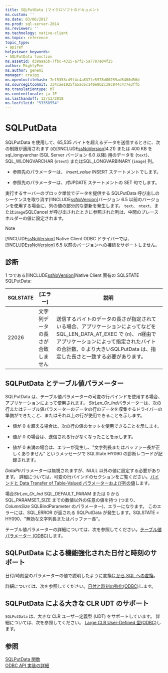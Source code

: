```yaml
---
title: SQLPutData |マイクロソフトのドキュメント
ms.custom: ''
ms.date: 03/06/2017
ms.prod: sql-server-2014
ms.reviewer: ''
ms.technology: native-client
ms.topic: reference
topic_type:
- apiref
helpviewer_keywords:
- SQLPutData function
ms.assetid: d39aaa5b-7fbc-4315-a7f2-5a7787e04f25
author: MightyPen
ms.author: genemi
manager: craigg
ms.openlocfilehash: 7e15353cd9f4c4a837fe5978d00259ad5460d50d
ms.sourcegitcommit: 334cae1925fa5ac6c140e0b2c38c844c477e3ffb
ms.translationtype: MT
ms.contentlocale: ja-JP
ms.lasthandoff: 12/13/2018
ms.locfileid: "53358554"
---
```

# <a name="sqlputdata"></a>SQLPutData
  SQLPutData を使用して、65,535 バイトを超えるデータを送信するときに、次の制限が適用されます (の[!INCLUDE[ssNoVersion](../../includes/ssnoversion-md.md)]4.21) または 400 KB を sql_longvarchar (SQL Server バージョン 6.0 以降) 用のデータを (`text`)、SQL_WLONGVARCHAR (`ntext`) またはSQL_LONGVARBINARY (`image`) 列。  
  
-   参照先のパラメーターは、 *insert_value* INSERT ステートメントでします。  
  
-   参照先のパラメーターは、*式*UPDATE ステートメントの SET 句でします。  
  
 実行するサーバーのブロック単位でデータを提供する SQLPutData 呼び出しのシーケンスを取り消す[!INCLUDE[ssNoVersion](../../includes/ssnoversion-md.md)]バージョン 6.5 以前のバージョンを使用する場合に、列の値の部分的な更新を発生します。 `text`、 `ntext`、または`image`SQLCancel が呼び出されたときに参照された列は、中間のプレース ホルダーの値に設定されます。  
  
> [!NOTE]  
>  [!INCLUDE[ssNoVersion](../../includes/ssnoversion-md.md)] Native Client ODBC ドライバーでは、[!INCLUDE[ssNoVersion](../../includes/ssnoversion-md.md)] 6.5 以前のバージョンへの接続をサポートしません。  
  
## <a name="diagnostics"></a>診断  
 1 つである[!INCLUDE[ssNoVersion](../../includes/ssnoversion-md.md)]Native Client 固有の SQLSTATE SQLPutData:  
  
|SQLSTATE|[エラー]|説明|  
|--------------|-----------|-----------------|  
|22026|文字列データの長さが合致しません|送信するバイトのデータの長さが指定されている場合、アプリケーションによってなどを SQL_LEN_DATA_AT_EXEC で (*n*)、 *n*経由でアプリケーションによって指定されたバイトの合計数、0 より大きいSQLPutData は、指定した長さと一致する必要があります。|  
  
## <a name="sqlputdata-and-table-valued-parameters"></a>SQLPutData とテーブル値パラメーター  
 SQLPutData は、テーブル値パラメーターの可変の行バインドを使用する場合、アプリケーションによって使用されます。 *StrLen_Or_Ind*パラメーターは、次の行またはテーブル値パラメーターのデータの行のデータを収集するドライバーの準備ができたこと、またはそれ以上の行が使用できることを示します。  
  
-   値が 0 を超える場合は、次の行の値のセットを使用できることを示します。  
  
-   値が 0 の場合は、送信される行がなくなったことを示します。  
  
-   値が 0 未満の場合は、エラーが発生し、"文字列長またはバッファー長が正しくありません" というメッセージで SQLState HY090 の診断レコードが記録されます。  
  
 *DataPtr*パラメーターは無視されますが、NULL 以外の値に設定する必要があります。 詳細については、可変の行バインドのセクションをご覧ください。[バインドと Data Transfer of Table-Valued パラメーターおよび列の値](../native-client-odbc-table-valued-parameters/binding-and-data-transfer-of-table-valued-parameters-and-column-values.md)します。  
  
 場合*StrLen_Or_Ind* SQL_DEFAULT_PARAM または 0 から SQL_PARAMSET_SIZE までの数値以外の任意の値を持つ (つまり、 *ColumnSize* SQLBindParameter のパラメーター)、エラーになります。 このエラーには、SQL_ERROR が返される SQLPutData が発生します。SQLSTATE = HY090、"無効な文字列長またはバッファー長"。  
  
 テーブル値パラメーターの詳細については、次を参照してください。[テーブル値パラメーター &#40;ODBC&#41;](../native-client-odbc-table-valued-parameters/table-valued-parameters-odbc.md)します。  
  
## <a name="sqlputdata-support-for-enhanced-date-and-time-features"></a>SQLPutData による機能強化された日付と時刻のサポート  
 日付/時刻型のパラメーターの値で説明したように変換[C から SQL への変換](../native-client-odbc-date-time/datetime-data-type-conversions-from-c-to-sql.md)。  
  
 詳細については、次を参照してください。[日付と時刻の強化&#40;ODBC&#41;](../native-client-odbc-date-time/date-and-time-improvements-odbc.md)します。  
  
## <a name="sqlputdata-support-for-large-clr-udts"></a>SQLPutData による大きな CLR UDT のサポート  
 `SQLPutData` は、大きな CLR ユーザー定義型 (UDT) をサポートしています。 詳細については、次を参照してください。 [Large CLR User-Defined 型&#40;ODBC&#41;](../native-client/odbc/large-clr-user-defined-types-odbc.md)します。  
  
## <a name="see-also"></a>参照  
 [SQLPutData 関数](https://go.microsoft.com/fwlink/?LinkId=59365)   
 [ODBC API 実装の詳細](odbc-api-implementation-details.md)  
  
  
